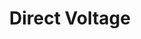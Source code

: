 ---
title: Direct Voltage
description: Buy DIY electronics with Bitcoin.
homepage: https://directvoltage.com
altFor: ['adafruit-industries']
---